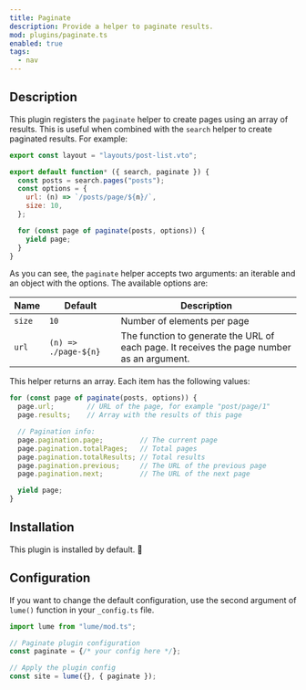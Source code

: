 ```yaml
---
title: Paginate
description: Provide a helper to paginate results.
mod: plugins/paginate.ts
enabled: true
tags:
  - nav
---
```


## Description

This plugin registers the `paginate` helper to create pages using an array of
results. This is useful when combined with the `search` helper to create
paginated results. For example:

```js
export const layout = "layouts/post-list.vto";

export default function* ({ search, paginate }) {
  const posts = search.pages("posts");
  const options = {
    url: (n) => `/posts/page/${n}/`,
    size: 10,
  };

  for (const page of paginate(posts, options)) {
    yield page;
  }
}
```

As you can see, the `paginate` helper accepts two arguments: an iterable and an
object with the options. The available options are:

| Name   | Default              | Description                                                                                |
| ------ | -------------------- | ------------------------------------------------------------------------------------------ |
| `size` | `10`                 | Number of elements per page                                                                |
| `url`  | `(n) => ./page-${n}` | The function to generate the URL of each page. It receives the page number as an argument. |

This helper returns an array. Each item has the following values:

```js
for (const page of paginate(posts, options)) {
  page.url;        // URL of the page, for example "post/page/1"
  page.results;    // Array with the results of this page

  // Pagination info:
  page.pagination.page;         // The current page
  page.pagination.totalPages;   // Total pages
  page.pagination.totalResults; // Total results
  page.pagination.previous;     // The URL of the previous page
  page.pagination.next;         // The URL of the next page

  yield page;
}
```

## Installation

This plugin is installed by default. 🎉

## Configuration

If you want to change the default configuration, use the second argument of
`lume()` function in your `_config.ts` file.

```ts
import lume from "lume/mod.ts";

// Paginate plugin configuration
const paginate = {/* your config here */};

// Apply the plugin config
const site = lume({}, { paginate });
```
